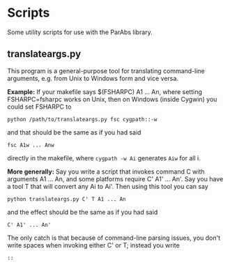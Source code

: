 Scripts
=======

Some utility scripts for use with the ParAbs library.

translateargs.py
----------------

This program is a general-purpose tool for translating command-line
arguments, e.g. from Unix to Windows form and vice versa.  

**Example:** If your makefile says $(FSHARPC) A1 ... An, where setting
FSHARPC=fsharpc works on Unix, then on Windows (inside Cygwin) you
could set FSHARPC to

`python /path/to/translateargs.py fsc cygpath::-w`

and that should be the same as if you had said

`fsc A1w ... Anw`

directly in the makefile, where `cygpath -w Ai` generates `Aiw` for
all i.

**More generally:** Say you write a script that invokes command C with
arguments A1 ... An, and some platforms require C' A1' ... An'.  Say
you have a tool T that will convert any Ai to Ai'.  Then using this
tool you can say

`python translateargs.py C' T A1 ... An`

and the effect should be the same as if you had said

`C' A1' ... An'`

The only catch is that because of command-line parsing issues, you
don't write spaces when invoking either C' or T; instead you write

`::`




